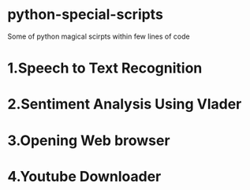 # python-special-scripts
Some of python magical scirpts within few lines of code

# 1.Speech to Text Recognition


# 2.Sentiment Analysis Using Vlader


# 3.Opening Web browser 


# 4.Youtube Downloader
